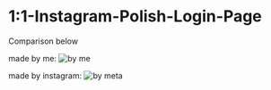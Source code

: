 # 1:1-Instagram-Polish-Login-Page

Comparison below
           
 made by me:
 ![by me](https://user-images.githubusercontent.com/108734792/185812631-d204e28b-97a9-4d1b-bf4e-c2df38a8ba95.png)


made by instagram:
![by meta](https://user-images.githubusercontent.com/108734792/185809553-568aa3bc-e7bb-42b5-8ccc-69730f5923f9.png)
